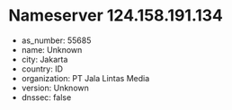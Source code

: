 # Nameserver 124.158.191.134

* as_number: 55685
* name: Unknown
* city: Jakarta
* country: ID
* organization: PT Jala Lintas Media
* version: Unknown
* dnssec: false
